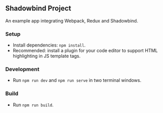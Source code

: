 ## Shadowbind Project
An example app integrating Webpack, Redux and Shadowbind.

### Setup
- Install dependencies: `npm install`.
- Recommended: install a plugin for your code editor to support HTML highlighting in JS template tags.

### Development
- Run `npm run dev` and `npm run serve` in two terminal windows.

### Build
- Run `npm run build`.
